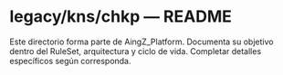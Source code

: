# legacy/kns/chkp — README

Este directorio forma parte de AingZ_Platform. Documenta su objetivo dentro del RuleSet, arquitectura y ciclo de vida. Completar detalles específicos según corresponda.

